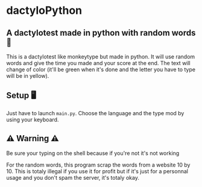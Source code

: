 # dactyloPython

## A dactylotest made in python with random words 🎲

This is a dactylotest like monkeytype but made in python.
It will use random words and give the time you made and your score at the end.
The text will change of color (it'll be green when it's done and the letter you have to type will be in yellow).

## Setup 🖥️
Just have to launch `main.py`.
Choose the language and the type mod by using your keyboard.

## ⚠️ Warning ⚠️

Be sure your typing on the shell because if you're not it's not working
 
For the random words, this program scrap the words from a website 10 by 10.
This is totaly illegal if you use it for profit but if it's just for a personnal usage and you don't spam the server, it's totaly okay.

